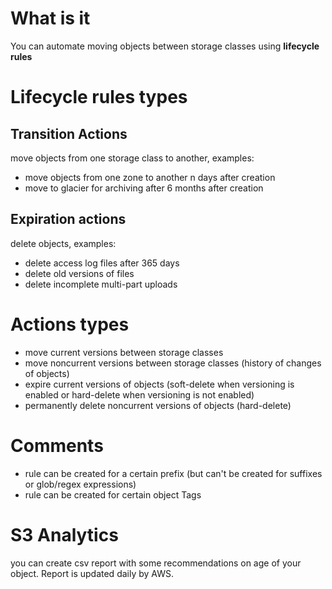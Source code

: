 # What is it
You can automate moving objects between storage classes using **lifecycle rules**

# Lifecycle rules types

## Transition Actions
move objects from one storage class to another, examples:
* move objects from one zone to another n days after creation
* move to glacier for archiving after 6 months after creation

## Expiration actions
delete objects, examples:
* delete access log files after 365 days
* delete old versions of files
* delete incomplete multi-part uploads

# Actions types
* move current versions between storage classes
* move noncurrent versions between storage classes (history of changes of objects)
* expire current versions of objects (soft-delete when versioning is enabled or hard-delete when versioning is not enabled)
* permanently delete noncurrent versions of objects (hard-delete)

# Comments
* rule can be created for a certain prefix (but can't be created for suffixes or glob/regex expressions)
* rule can be created for certain object Tags

# S3 Analytics
you can create csv report with some recommendations on age of your object. Report is updated daily by AWS.

